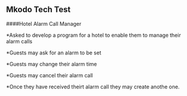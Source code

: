 ## Mkodo Tech Test


####Hotel Alarm Call Manager

*Asked to develop a program for a hotel to enable them to manage their alarm calls

*Guests may ask for an alarm to be set

*Guests may change their alarm time

*Guests may cancel their alarm call

*Once they have received theirt alarm call they may create anothe one.
